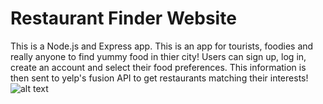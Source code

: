 # Restaurant Finder Website
This is a Node.js and Express app.
This is an app for tourists, foodies and really anyone to find yummy food in thier city!
 Users can sign up, log in, create an account and select their food preferences.
This information is then sent to yelp's fusion API to get restaurants matching their interests! 
![alt text](https://static.wixstatic.com/media/ea91a5_8981a4323fc240d2addc5cc9eac61e9f~mv2.jpg/v1/fill/w_682,h_567,al_c,q_85,usm_0.66_1.00_0.01/restgithub1_JPG.webp)
